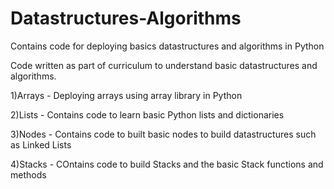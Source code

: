 # Datastructures-Algorithms
Contains code for deploying basics datastructures and algorithms in Python

Code written as part of curriculum to understand basic datastructures and algorithms.

1)Arrays - Deploying arrays using array library in Python

2)Lists - Contains code to learn basic Python lists and dictionaries

3)Nodes - Contains code to built basic nodes to build datastructures such as Linked Lists

4)Stacks - COntains code to build Stacks and the basic Stack functions and methods
